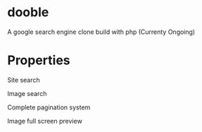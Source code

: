 # dooble
A google search engine clone build with php (Currenty Ongoing)

# Properties
Site search

Image search

Complete pagination system

Image full screen preview

